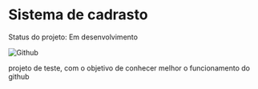 <h1>Sistema de cadrasto</h1>

Status do projeto: Em desenvolvimento


![Github](https://user-images.githubusercontent.com/107317234/219871578-5f60a89d-cb83-451f-ac0c-7cb2c7b27b9b.png)

projeto de teste, com o objetivo de conhecer melhor o funcionamento do github
